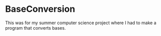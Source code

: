 # BaseConversion
This was for my summer computer science project where I had to make a program that converts bases.
